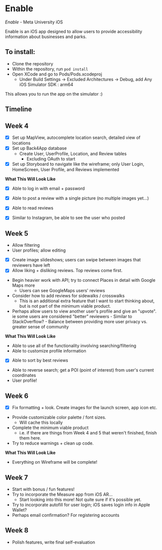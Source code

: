 # Enable #

*Enable* - Meta University iOS

Enable is an iOS app designed to allow users to provide accessibility information about businesses and parks.

## To install: ##
- Clone the repository
- Within the repository, run ```pod install```
- Open XCode and go to Pods/Pods.xcodeproj
  - Under Build Settings -> Excluded Architectures -> Debug, add Any iOS Simulator SDK : arm64

This allows you to run the app on the simulator :)

## Timeline ##

## Week 4 ##
- [X] Set up MapView, autocomplete location search, detailed view of locations
- [X] Set up Back4App database
    - Create User, UserProfile, Location, and Review tables
        - Excluding OAuth to start
- [X] Set up Storyboard to navigate like the wireframe; only User Login, HomeScreen, User Profile, and Reviews implemented

**What This Will Look Like**
- [X] Able to log in with email + password
- [X] Able to post a review with a single picture (no multiple images yet...)
- [X] Able to read reviews
- [X] Similar to Instagram, be able to see the user who posted


## Week 5 ##
- Allow filtering
- User profiles; allow editing
- [X] Create image slideshows; users can swipe between images that reviewers have left
- [X] Allow liking + disliking reviews. Top reviews come first.
- Begin heavier work with API; try to connect Places in detail with Google Maps more
    - Users can see GoogleMaps users' reviews
- Consider how to add reviews for sidewalks / crosswalks
    - This is an additional extra feature that I want to start thinking about, but is not part of the minimum viable product.
- Perhaps allow users to view another user's profile and give an "upvote". ie some users are considered "better" reviewers
        - Similar to StackOverflow?
        - Balance between providing more user privacy vs. greater sense of community

**What This Will Look Like**
- Able to use all of the functionality involving searching/filtering
- Able to customize profile information
- [X] Able to sort by best reviews
- Able to reverse search; get a POI (point of interest) from user's current coordinates
- User profile!

## Week 6 ##
- [X] Fix formatting + look. Create images for the launch screen, app icon etc.
- Provide customizable color palette / font sizes.
    - Will cache this locally
- Complete the minimum viable product
    - i.e. if there are things from Week 4 and 5 that weren't finished, finish them here.
- Try to reduce warnings + clean up code.

**What This Will Look Like**
- Everything on Wireframe will be complete!


## Week 7 ##
- Start with bonus / fun features!
- Try to incorporate the Measure app from iOS AR...
    - Start looking into this more! Not quite sure if it's possible yet.
- Try to incorporate autofill for user login; iOS saves login info in Apple Wallet?
- Perhaps email confirmation? For registering accounts
## Week 8 ##
- Polish features, write final self-evaluation

